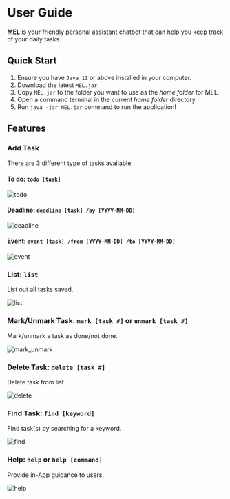 # User Guide

**MEL** is your friendly personal assistant chatbot that can help you keep track of your daily tasks.

## Quick Start
1. Ensure you have `Java 11` or above installed in your computer.
2. Download the latest `MEL.jar`.
3. Copy `MEL.jar` to the folder you want to use as the *home folder* for MEL.
4. Open a command terminal in the current *home folder* directory.
5. Run `java -jar MEL.jar` command to run the application!

## Features 

### Add Task

There are 3 different type of tasks available.

#### **To do**: `todo [task]`

![todo](todo.png)

#### **Deadline**: `deadline [task] /by [YYYY-MM-DD]`

![deadline](deadline.png)

#### **Event**: `event [task] /from [YYYY-MM-DD] /to [YYYY-MM-DD]`

![event](event.png)

### List: `list`

List out all tasks saved.

![list](list.png)

### Mark/Unmark Task: `mark [task #]` or `unmark [task #]`

Mark/unmark a task as done/not done.

![mark_unmark](mark_unmark.png)

### Delete Task: `delete [task #]`

Delete task from list.

![delete](delete.png)

### Find Task: `find [keyword]`

Find task(s) by searching for a keyword.

![find](find.png)

### Help: `help` or `help [command]`

Provide in-App guidance to users.

![help](help.png)